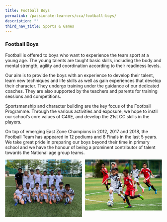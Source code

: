 ```yaml
---
title: Football Boys
permalink: /passionate-learners/cca/football-boys/
description: ""
third_nav_title: Sports & Games
---
```

### **Football Boys**
Football is offered to boys who want to experience the team sport at a young age. The young talents are taught basic skills, including the body and mental strength, agility and coordination according to their readiness levels.

Our aim is to provide the boys with an experience to develop their talent, learn new techniques and life skills as well as gain experiences that develop their character. They undergo training under the guidance of our dedicated coaches. They are also supported by the teachers and parents for training sessions and competitions.

Sportsmanship and character building are the key focus of the Football Programme. Through the various activities and exposure, we hope to instil our school’s core values of C4RE, and develop the 21st CC skills in the players.

On top of emerging East Zone Champions in 2012, 2017 and 2018, the Football Team has appeared in 12 podiums and 8 Finals in the last 5 years. We take great pride in preparing our boys beyond their time in primary school and we have the honour of being a prominent contributor of talent towards the National age group teams.

<img src="/images/footballboys1.jpeg" style="width:49%" align=left>

<img src="/images/footballboys4.jpg" style="width:49%" align=right>

<br clear="left">

